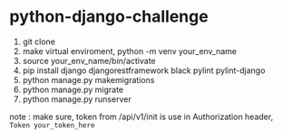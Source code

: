# python-django-challenge

1. git clone
2. make virtual enviroment, python -m venv your_env_name
3. source your_env_name/bin/activate
4. pip install django djangorestframework black pylint pylint-django
5. python manage.py makemigrations
6. python manage.py migrate
7. python manage.py runserver

note : make sure, token from /api/v1/init is use in Authorization header, `Token your_token_here`
